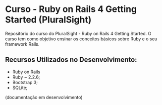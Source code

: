 # Curso - Ruby on Rails 4 Getting Started (PluralSight)


Repositório do curso do PluralSight - Ruby on Rails 4 Getting Started.
O curso tem como objetivo ensinar os conceitos básicos sobre Ruby e o seu framework Rails.


## Recursos Utilizados no Desenvolvimento:

* Ruby on Rails
* Ruby ~ 2.2.6;
* Bootstrap 3;
* SQLite;

(documentação em desenvolvimento)